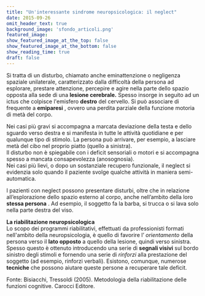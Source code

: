 ```yaml
---
title: "Un'interessante sindrome neuropsicologica: il neglect"
date: 2015-09-26
omit_header_text: true
background_image: 'sfondo_articoli.png'
featured_image: 
show_featured_image_at_the_top: false
show_featured_image_at_the_bottom: false
show_reading_time: true
draft: false
---
```


Si tratta di un disturbo, chiamato anche eminattenzione o negligenza spaziale
unilaterale, caratterizzato dalla difficoltà della persona ad esplorare,
prestare attenzione, percepire e agire nella parte dello spazio opposta alla
sede di una **lesione cerebrale.** Spesso insorge in seguito ad un ictus che
colpisce l'emisfero **destro** del cervello. Si può associare di frequente a
**emiparesi** , ovvero una perdita parziale della funzione motoria di metà del
corpo.  
  
Nei casi più gravi si accompagna a marcata deviazione della testa e dello
sguardo verso destra e si manifesta in tutte le attività quotidiane e per
qualunque tipo di stimolo. La persona può arrivare, per esempio, a lasciare
metà del cibo nel proprio piatto (quello a sinistra).  
Il disturbo non è spiegabile con i deficit sensoriali o motori e si accompagna
spesso a mancata consapevolezza (anosognosia).  
Nei casi più lievi, o dopo un sostanziale recupero funzionale, il neglect si
evidenzia solo quando il paziente svolge qualche attività in maniera semi-
automatica.  
  
I pazienti con neglect possono presentare disturbi, oltre che in relazione
all’esplorazione dello spazio esterno al corpo, anche nell’ambito della loro
**stessa persona** . Ad esempio, il soggetto fa la barba, si trucca o si lava
solo nella parte destra del viso.  
  
**La riabilitazione neuropsicologica**  
Lo scopo dei programmi riabilitativi, effettuati da professionisti formati
nell'ambito della neuropsicologia, è quello di favorire l’ _orientamento_
della persona verso il **lato opposto** a quello della lesione, quindi verso
sinistra.  
Spesso questo è ottenuto introducendo una serie di **segnali visivi** sul
bordo sinistro degli stimoli e fornendo una serie di _rinforzi_ alla
prestazione del soggetto (ad esempio, rinforzi verbali). Esistono, comunque,
numerose **tecniche** che possono aiutare queste persone a recuperare tale
deficit.  
  
  
Fonte: Bisiacchi, Tressoldi (2005). Metodologia della riabilitazione delle
funzioni cognitive. Carocci Editore.


